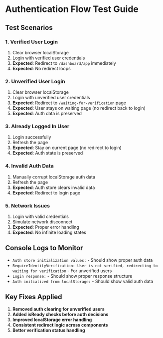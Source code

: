 # Authentication Flow Test Guide

## Test Scenarios

### 1. Verified User Login
1. Clear browser localStorage
2. Login with verified user credentials
3. **Expected**: Redirect to `/dashboard/app` immediately
4. **Expected**: No redirect loops

### 2. Unverified User Login
1. Clear browser localStorage
2. Login with unverified user credentials
3. **Expected**: Redirect to `/waiting-for-verification` page
4. **Expected**: User stays on waiting page (no redirect back to login)
5. **Expected**: Auth data is preserved

### 3. Already Logged In User
1. Login successfully
2. Refresh the page
3. **Expected**: Stay on current page (no redirect to login)
4. **Expected**: Auth state is preserved

### 4. Invalid Auth Data
1. Manually corrupt localStorage auth data
2. Refresh the page
3. **Expected**: Auth store clears invalid data
4. **Expected**: Redirect to login page

### 5. Network Issues
1. Login with valid credentials
2. Simulate network disconnect
3. **Expected**: Proper error handling
4. **Expected**: No infinite loading states

## Console Logs to Monitor

- `Auth store initialization values:` - Should show proper auth data
- `RequireIdentityVerification: User is not verified, redirecting to waiting for verification` - For unverified users
- `Login response:` - Should show proper response structure
- `Auth initialized from localStorage:` - Should show valid auth data

## Key Fixes Applied

1. **Removed auth clearing for unverified users**
2. **Added isReady checks before auth decisions**
3. **Improved localStorage error handling**
4. **Consistent redirect logic across components**
5. **Better verification status handling**
